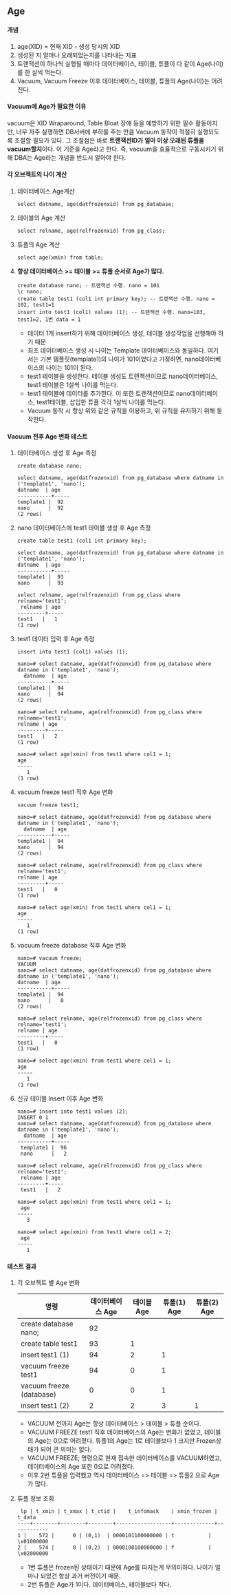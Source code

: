 ## Age

#### 개념
1. age(XID) = 현재 XID - 생성 당시의 XID
2. 생성된 지 얼마나 오래되었는지를 나타내는 지표
3. 트랜잭션이 하나씩 실행될 때마다 데이터베이스, 테이블, 튜플이 다 같이 Age(나이)를 한 살씩 먹는다.
4. Vacuum, Vacuum Freeze 이후 데이터베이스, 테이블, 튜플의 Age(나이)는 어려진다.

#### Vacuum에 Age가 필요한 이유
vacuum은 XID Wraparound, Table Bloat 장애 등을 예방하기 위한 필수 활동이지만, 너무 자주 실행하면 DB서버에 부하를 주는 만큼 Vacuum 동작이 적절히 실행되도록 조절할 필요가 있다. 그 조절점은 바로 **트랜잭션ID가 얼마 이상 오래된 튜플을 vacuum할지**이다. 이 기준을 Age라고 한다. 즉, vacuum을 효율적으로 구동시키기 위해 DBA는 Age라는 개념을 반드시 알아야 한다.

#### 각 오브젝트의 나이 계산
1. 데이터베이스 Age계산
   ```
   select datname, age(datfrozenxid) from pg_database;
   ```
2. 테이블의 Age 계산
   ```
   select relname, age(relfrozenxid) from pg_class;
   ```
3. 튜플의 Age 계산
   ```
   select age(xmin) from table;
   ```
4. **항상 데이터베이스 >= 테이블 >= 튜플 순서로 Age가 많다.**
   ```
   create database nano; - 트랜잭션 수행. nano = 101
   \c nano;
   create table test1 (col1 int primary key); -- 트랜잭션 수행. nano = 102, test1=1
   insert into test1 (col1) values (1); -- 트랜잭션 수행. nano=103, test1=2, 1번 data = 1
   ```
   - 데이터 1개 insert하기 위해 데이터베이스 생성, 테이블 생성작업을 선행해야 하기 때문
   - 최초 데이터베이스 생성 시 나이는 Template 데이터베이스와 동일하다. 여기서는 기본 템플릿(template1)의 나이가 101이었다고 가정하면, nano데이터베이스의 나이는 101이 된다.
   - test1 테이블을 생성한다. 테이블 생성도 트랜잭션이므로 nano데이터베이스, test1 테이블은 1살씩 나이를 먹는다.
   - test1 테이블에 데이터를 추가한다. 이 또한 트랜잭션이므로 nano데이터베이스, test1테이블, 삽입한 튜플 각각 1살씩 나이를 먹는다.
   - Vacuum 동작 시 항상 위와 같은 규칙을 이용하고, 위 규칙을 유지하기 위해 동작한다.
  
#### Vacuum 전후 Age 변화 테스트
1. 데이터베이스 생성 후 Age 측정
   ```
   create database nano;

   select datname, age(datfrozenxid) from pg_database where datname in ('template1', 'nano');
   datname  | age
   -----------+-----
   template1 |  92
   nano      |  92
   (2 rows)

   ```
2. nano 데이터베이스에 test1 테이블 생성 후 Age 측정
   ```
   create table test1 (col1 int primary key);

   select datname, age(datfrozenxid) from pg_database where datname in ('template1', 'nano');
   datname  | age
   -----------+-----
   template1 |  93
   nano      |  93

   select relname, age(relfrozenxid) from pg_class where relname='test1';
    relname | age
   ---------+-----
   test1   |   1
   (1 row)
   ```
3. test1 데이터 입력 후 Age 측정
   ```
   insert into test1 (col1) values (1);

   nano=# select datname, age(datfrozenxid) from pg_database where datname in ('template1', 'nano');
     datname  | age
   -----------+-----
   template1 |  94
   nano      |  94
   (2 rows)

   nano=# select relname, age(relfrozenxid) from pg_class where relname='test1';
   relname | age
   ---------+-----
   test1   |   2
   (1 row)

   nano=# select age(xmin) from test1 where col1 = 1;
   age
   -----
      1
   (1 row)
   ```
4. vacuum freeze test1 직후 Age 변화
   ```
   vacuum freeze test1;

   nano=# select datname, age(datfrozenxid) from pg_database where datname in ('template1', 'nano');
     datname  | age
   -----------+-----
   template1 |  94
   nano      |  94
   (2 rows)

   nano=# select relname, age(relfrozenxid) from pg_class where relname='test1';
   relname | age
   ---------+-----
   test1   |   0
   (1 row)

   nano=# select age(xmin) from test1 where col1 = 1;
   age
   -----
      1
   (1 row)
   ```

5. vacuum freeze database 직후 Age 변화
   ```
   nano=# vacuum freeze;
   VACUUM
   nano=# select datname, age(datfrozenxid) from pg_database where datname in ('template1', 'nano');
   datname  | age
   -----------+-----
   template1 |  94
   nano      |   0
   (2 rows)

   nano=# select relname, age(relfrozenxid) from pg_class where relname='test1';
   relname | age
   ---------+-----
   test1   |   0
   (1 row)

   nano=# select age(xmin) from test1 where col1 = 1;
   age
   -----
      1
   (1 row)
   ```

6. 신규 테이블 Insert 이후 Age 변화
   ```
   nano=# insert into test1 values (2);
   INSERT 0 1
   nano=# select datname, age(datfrozenxid) from pg_database where datname in ('template1', 'nano');
     datname  | age
   -----------+-----
    template1 |  96
    nano      |   2

   nano=# select relname, age(relfrozenxid) from pg_class where relname='test1';
    relname | age
   ---------+-----
    test1   |   2

   nano=# select age(xmin) from test1 where col1 = 1;
    age
   -----
      3

   nano=# select age(xmin) from test1 where col1 = 2;
    age
   -----
      1
   ```

#### 테스트 결과
1. 각 오브젝트 별 Age 변화

   | 명령 | 데이터베이스 Age | 테이블 Age | 튜플(1) Age | 튜플(2) Age |
   | --- | --- | --- | --- | --- |
   | create database nano; | 92 | | | |
   | create table test1 | 93 | 1 | |  |
   | insert test1 (1) | 94 | 2 | 1 | |
   | vacuum freeze test1 | 94 | 0 | 1 | |
   | vacuum freeze (database) | 0 | 0 | 1 | |
   | insert test1 (2) | 2 | 2 | 3 | 1 |
   - VACUUM 전까지 Age는 항상 데이터베이스 > 테이블 > 튜플 순이다.
   - VACUUM FREEZE test1 직후 데이터베이스의 Age는 변화가 없었고, 테이블의 Age는 0으로 어려졌다. 튜플1의 Age는 1로 테이블보다 1 크지만 Frozen상태가 되어 큰 의미는 없다.
   - VACUUM FREEZE; 명령으로 현재 접속한 데이터베이스를 VACUUM하였고, 데이터베이스의 Age 또한 0으로 어려졌다.
   - 이후 2번 튜플을 입력했고 역시 데이터베이스 => 테이블 => 튜플2 으로 Age가 많다.

1. 튜플 정보 조회
   ```
    lp | t_xmin | t_xmax | t_ctid |    t_infomask    | xmin_frozen |   t_data
   ----+--------+--------+--------+------------------+-------------+------------
   1 |    572 |      0 | (0,1)  | 0000101100000000 | t           | \x01000000
   2 |    574 |      0 | (0,2)  | 0000100100000000 | f           | \x02000000
   ```
   - 1번 튜플은 frozen된 상태이기 때문에 Age를 따지는게 무의미하다. 나이가 얼마나 되었건 항상 과거 버전이기 때문.
   - 2번 튜플은 Age가 1이다. 데이터베이스, 테이블보다 작다.
